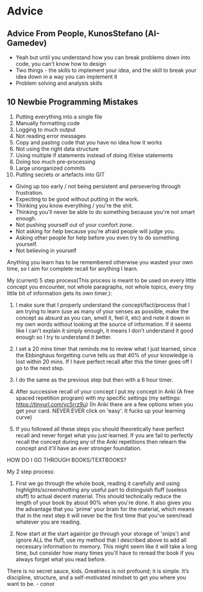 # Advice

## Advice From People, KunosStefano (AI-Gamedev)
* Yeah but until you understand how you can break problems down into code, 
you can't know how to design
* Two things - the skills to implement your idea,
and the skill to break your idea down in a way you can implement it
* Problem solving and analysis skills

## 10 Newbie Programming Mistakes
1. Putting everything into a single file
1. Manually formatting code
1. Logging to much output
1. Not reading error messages
1. Copy and pasting code that you have no idea how it works
1. Not using the right data structure
1. Using multiple if statements instead of doing if/else statements
1. Doing too much pre-processing
1. Large unorganized commits
1. Putting secrets or artefacts into GIT
* Giving up too early / not being persistent and persevering through frustration.
* Expecting to be good without putting in the work.
* Thinking you know everything / you're the shit.
* Thinking you'll never be able to do something because you're not smart enough.
* Not pushing yourself out of your comfort zone.
* Not asking for help because you're afraid people will judge you.
* Asking other people for help before you even try to do something yourself.
* Not believing in yourself

Anything you learn has to be remembered otherwise you wasted your own time, so I aim for complete recall for anything I learn.

My (current) 5 step process(This process is meant to be used on every little concept you encounter, not whole paragraphs, not whole topics, every tiny little bit of information gets its own timer.):
1. I make sure that I properly understand the concept/fact/process that I am trying to learn (use as many of your senses as possible, make the concept as absurd as you can, smell it, feel it, etc)  and note it down in my own words without looking at the source of information. If it seems like I can't explain it simply enough, it means I don't understand it good enough so I try to understand it better.
1. I set a 20 mins timer that reminds me to review what I just learned, since the Ebbinghaus forgetting curve tells us that 40% of your knowledge is lost within 20 mins. If I have perfect recall after this the timer goes off I go to the next step.

1. I do the same as the previous step but then with a 6 hour timer.

1. After successive recall of your concept I put my concept in Anki (A free spaced repetition program) with my specific settings
 (my settings: https://tinyurl.com/yc5rrz9u)
 (In Anki there are a few options when you get your card. NEVER EVER click on 'easy'. It fucks up your learning curve)
1. If you followed all these steps you should theoretically have perfect recall and never forget what you just learned. If you are fail to perfectly recall the concept during any of the Anki repetitions then relearn the concept and it'll have an ever stronger foundation.

HOW DO I GO THROUGH BOOKS/TEXTBOOKS?

My 2 step process:

1. First we go through the whole book, reading it carefully and using highlights/screenshotting any useful part to distinguish fluff (useless stuff) to actual decent material. This should technically reduce the length of your book by about 90% when you're done. It also gives you the advantage that you 'prime' your brain for the material, which means that in the next step it will never be the first time that you've seen/read whatever you are reading.

1. Now start at the start again(or go through your storage of 'snips') and ignore ALL the fluff, use my method that I described above to add all necessary information to memory. This might seem like it will take a long time, but consider how many times you'll have to reread the book if you always forget what you read before.

There is no secret sauce, kids. Greatness is not profound; it is simple. It’s discipline, structure, and a self-motivated mindset to get you where you want to be. - conor
